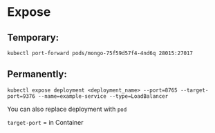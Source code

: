 # Expose

## Temporary:

```
kubectl port-forward pods/mongo-75f59d57f4-4nd6q 28015:27017
```

## Permanently:

```
kubectl expose deployment <deployment_name> --port=8765 --target-port=9376 --name=example-service --type=LoadBalancer
```

You can also replace deployment with `pod`

`target-port` = in Container